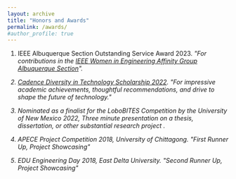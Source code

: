 ```yaml
---
layout: archive
title: "Honors and Awards"
permalink: /awards/
#author_profile: true
---
```


1. IEEE Albuquerque Section Outstanding Service Award 2023.
<i>"For contributions in the <a href="https://r6.ieee.org/albuquerque-wie/" target="_blank">IEEE Women in Engineering Affinity Group Albuquerque Section</a>"<i>.

2. <a href="https://community.cadence.com/cadence_blogs_8/b/corporate/posts/technology-leaders-of-tomorrow-meet-the-2022-women-in-technology-scholarship-recipients" target="_blank">Cadence Diversity in Technology Scholarship 2022</a>.
<i>"For impressive academic achievements, thoughtful recommendations, and drive to shape the future of technology." <i>

3. Nominated as a finalist for the LoboBITES Competition by the University of New Mexico 2022, <i> Three minute presentation on a thesis, dissertation, or other substantial research project <i>.

4. APECE Project Competition 2018, University of Chittagong.
<i>"First Runner Up, Project Showcasing" <i>

5. EDU Engineering Day 2018, East Delta University.
<i> "Second Runner Up, Project Showcasing" <i>


